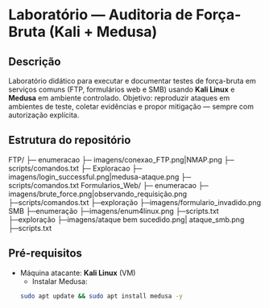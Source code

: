 # Laboratório — Auditoria de Força-Bruta (Kali + Medusa)

## Descrição
Laboratório didático para executar e documentar testes de força-bruta em serviços comuns (FTP, formulários web e SMB) usando **Kali Linux** e **Medusa** em ambiente controlado. Objetivo: reproduzir ataques em ambientes de teste, coletar evidências e propor mitigação — sempre com autorização explícita.

## Estrutura do repositório

FTP/
├─ enumeracao
  ├─ imagens/conexao_FTP.png|NMAP.png
  ├─ scripts/comandos.txt
├─ Exploracao
  ├─ imagens/login_successful.png|medusa-ataque.png
  ├─ scripts/comandos.txt
Formularios_Web/
├─ enumeracao
  ├─ imagens/brute_force.png|observando_requisição.png
  ├─scripts/comandos.txt
├─exploração
  ├─imagens/formulario_invadido.png
SMB
├─enumeração
  ├─imagens/enum4linux.png
  ├─scripts.txt
├─exploração
  ├─imagens/ataque bem sucedido.png| ataque_smb.png
  ├─scripts.txt


## Pré-requisitos
- Máquina atacante: **Kali Linux** (VM)
  - Instalar Medusa:
  ```bash
  sudo apt update && sudo apt install medusa -y



